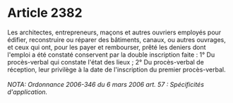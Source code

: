 # Article 2382

Les architectes, entrepreneurs, maçons et autres ouvriers employés pour édifier, reconstruire ou réparer des bâtiments, canaux, ou autres ouvrages, et ceux qui ont, pour les payer et rembourser, prêté les deniers dont l'emploi a été constaté conservent par la double inscription faite :   1° Du procès-verbal qui constate l'état des lieux ;   2° Du procès-verbal de réception, leur privilège à la date de l'inscription du premier procès-verbal.<br/><br/><i>NOTA:  Ordonnance 2006-346 du 6 mars 2006 art. 57 : Spécificités d'application.</i>